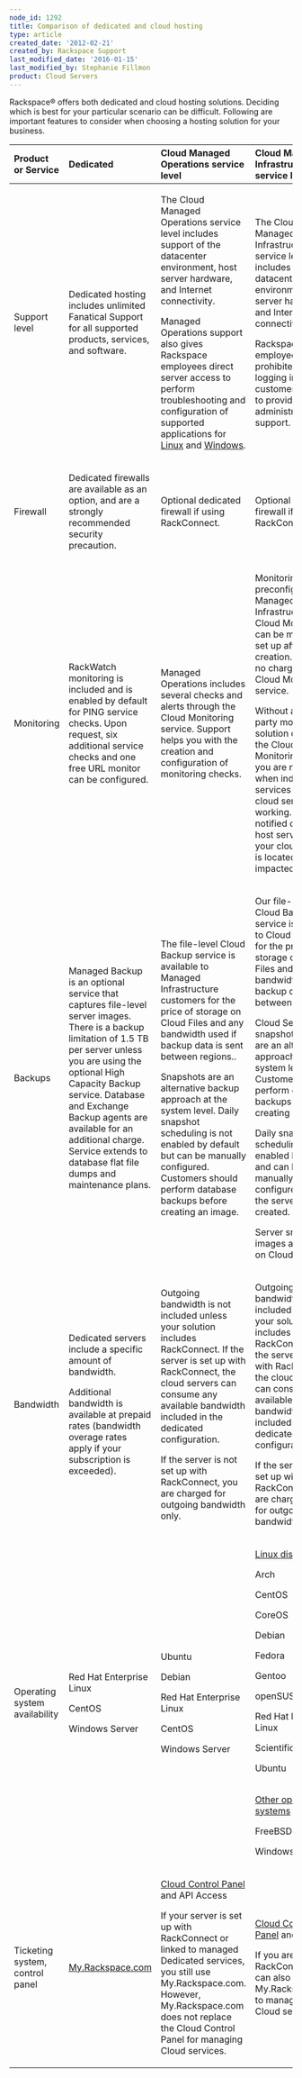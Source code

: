 ```yaml
---
node_id: 1292
title: Comparison of dedicated and cloud hosting
type: article
created_date: '2012-02-21'
created_by: Rackspace Support
last_modified_date: '2016-01-15'
last_modified_by: Stephanie Fillmon
product: Cloud Servers
---
```


Rackspace&reg; offers both dedicated and cloud hosting solutions. Deciding
which is best for your particular scenario can be difficult. Following
are important features to consider when choosing a hosting solution for
your business.



<table>
<colgroup>
<col width="25%" />
<col width="25%" />
<col width="25%" />
<col width="25%" />
</colgroup>
<thead>
<tr class="header">
<th align="left">Product or Service</th>
<th align="left">Dedicated</th>
<th align="left">Cloud Managed Operations service level</th>
<th align="left">Cloud Managed Infrastructure service level</th>
</tr>
</thead>
<tbody>
<tr class="odd">
<td align="left"><p>Support level</p></td>
<td align="left"><p>Dedicated hosting includes unlimited Fanatical Support for all supported products, services, and software.</p></td>
<td align="left"><p>The Cloud Managed Operations service level includes support of the datacenter environment, host server hardware, and Internet connectivity.</p>
<p>Managed Operations support also gives Rackspace employees direct server access to perform troubleshooting and configuration of supported applications for <a href="/how-to/cloud-servers-with-managed-operations-support-for-linux">Linux</a> and <a href="/how-to/cloud-servers-with-managed-operations-support-for-windows">Windows</a>.</p></td>
<td align="left"><p>The Cloud Managed Infrastructure service level includes support of datacenter environment, host server hardware, and Internet connectivity only.</p>
<p>Rackspace employees are prohibited from logging in to customers' servers to provide systems administration support.</p></td>
</tr>
<tr class="even">
<td align="left"><p>Firewall</p></td>
<td align="left"><p>Dedicated firewalls are available as an option, and are a strongly recommended security precaution.</p></td>
<td align="left"><p>Optional dedicated firewall if using RackConnect.</p></td>
<td align="left"><p>Optional dedicated firewall if using RackConnect.</p></td>
</tr>
<tr class="odd">
<td align="left"><p>Monitoring</p></td>
<td align="left"><p>RackWatch monitoring is included and is enabled by default for PING service checks. Upon request, six additional service checks and one free URL monitor can be configured.</p></td>
<td align="left"><p>Managed Operations includes several checks and alerts through the Cloud Monitoring service. Support helps you with the creation and configuration of monitoring checks.</p>
<p> </p></td>
<td align="left"><p>Monitoring is not preconfigured for Managed Infrastructure, but Cloud Monitoring can be manually set up after server creation. There is no charge for the Cloud Monitoring service.</p>
<p>Without a third-party monitoring solution or use of the Cloud Monitoring service, you are not notified when individual services on your cloud server stop working. You are notified only if the host server where your cloud server is located is impacted.</p></td>
</tr>
<tr class="even">
<td align="left"><p>Backups</p></td>
<td align="left"><p>Managed Backup is an optional service that captures file-level server images. There is a backup limitation of 1.5 TB per server unless you are using the optional High Capacity Backup service.  Database and Exchange Backup agents are available for an additional charge.  Service extends to database flat file dumps and maintenance plans. </p></td>
<td align="left"><p>The file-level Cloud Backup service is available to Managed Infrastructure customers for the price of storage on Cloud Files and any bandwidth used if backup data is sent between regions..</p>
<p>Snapshots are an alternative backup approach at the system level.  Daily snapshot scheduling is not enabled by default but can be manually configured. Customers should perform database backups before creating an image.</p></td>
<td align="left"><p>Our file-level Cloud Backup service is available to Cloud Servers for the price of storage on Cloud Files and any bandwidth used if backup data is sent between regions.</p>
<p>Cloud Server snapshot images are an alternative approach at the system level. Customers should perform database backups before creating an image.</p>
<p>Daily snapshot scheduling is not enabled by default and can be manually configured when the server is created.</p>
<p>Server snapshot images are stored on Cloud Files.</p></td>
</tr>
<tr class="odd">
<td align="left"><p>Bandwidth</p></td>
<td align="left"><p>Dedicated servers include a specific amount of bandwidth.</p>
<p>Additional bandwidth is available at prepaid rates (bandwidth overage rates apply if your subscription is exceeded).</p></td>
<td align="left"><p>Outgoing bandwidth is not included unless your solution includes RackConnect. If the server is set up with RackConnect, the cloud servers can consume any available bandwidth included in the dedicated configuration.</p>
<p>If the server is not set up with RackConnect, you are charged for outgoing bandwidth only.</p></td>
<td align="left"><p>Outgoing bandwidth is not included unless your solution includes RackConnect. If the server is set up with RackConnect, the cloud servers can consume any available bandwidth included in the dedicated configuration.</p>
<p>If the server is not set up with RackConnect, you are charged only for outgoing bandwidth.</p></td>
</tr>
<tr class="even">
<td align="left"><p>Operating system availability</p></td>
<td align="left"><p>Red Hat Enterprise Linux</p>
<p>CentOS</p>
<p>Windows Server</p></td>
<td align="left"><p>Ubuntu</p>
<p>Debian</p>
<p>Red Hat Enterprise Linux</p>
<p>CentOS</p>
<p>Windows Server</p></td>
<td align="left"><p><span style="text-decoration: underline;">Linux distributions</span></p>
<p>Arch</p>
<p>CentOS</p>
<p>CoreOS</p>
<p>Debian</p>
<p>Fedora</p>
<p>Gentoo</p>
<p>openSUSE</p>
<p>Red Hat Enterprise Linux</p>
<p>Scientific Linux</p>
<p>Ubuntu<br />
<br />
</p>
<p><span style="text-decoration: underline;">Other operating systems</span></p>
<p>FreeBSD</p>
<p>Windows Server</p></td>
</tr>
<tr class="odd">
<td align="left"><p>Ticketing system, control panel</p></td>
<td align="left"><p><a href="http://my.rackspace.com">My.Rackspace.com</a></p></td>
<td align="left"><p><a href="https://mycloud.rackspace.com">Cloud Control Panel</a> and API Access</p>
<p>If your server is set up with RackConnect or linked to managed Dedicated services, you still use My.Rackspace.com. However, My.Rackspace.com does not replace the Cloud Control Panel for managing Cloud services.</p></td>
<td align="left"><p><a href="https://mycloud.rackspace.com">Cloud Control Panel</a> and API</p>
<p>If you are using RackConnect, you can also leverage My.Rackspace.com to manage your Cloud services.</p></td>
</tr>
</tbody>
</table>



